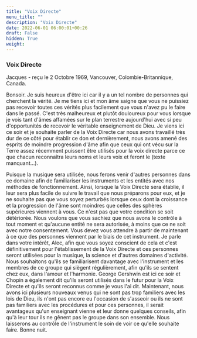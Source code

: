 ```yaml
---
title: "Voix Directe"
menu_title: ""
description: "Voix Directe"
date: 2022-06-01 06:00:01+00:26
draft: False
hidden: True
weight:
---
```

### Voix Directe

Jacques - reçu le 2 Octobre 1969, Vancouver, Colombie-Britannique, Canada.

Bonsoir. Je suis heureux d'être ici car il y a un tel nombre de personnes qui cherchent la vérité. Je me tiens ici et mon âme saigne que vous ne puissiez pas recevoir toutes ces vérités plus facilement que vous n'avez pu le faire dans le passé. C'est très malheureux et plutôt douloureux pour vous lorsque je vois tant d'âmes affamées sur le plan terrestre aujourd'hui avec si peu d'opportunités de recevoir le véritable enseignement de Dieu. Je viens ici ce soir et je souhaite parler de la Voix Directe car nous avons travaillé très dur de ce côté pour établir ce don et dernièrement, nous avons amené des esprits de moindre progression d'âme afin que ceux qui ont vécu sur la Terre assez récemment puissent être utilisés pour la voix directe parce ce que chacun reconnaîtra leurs noms et leurs voix et feront le (texte manquant...).

Puisque la musique sera utilisée, nous ferons venir d'autres personnes dans ce domaine afin de familiariser les instruments et les entités avec nos méthodes de fonctionnement. Ainsi, lorsque la Voix Directe sera établie, il leur sera plus facile de suivre le travail que nous préparons pour eux, et je ne souhaite pas que vous soyez perturbés lorsque ceux dont la croissance et la progression de l'âme sont moindres que celles des sphères supérieures viennent à vous. Ce n'est pas que votre condition se soit détériorée. Nous voulons que vous sachiez que nous avons le contrôle à tout moment et qu'aucune entité ne sera autorisée, à moins que ce ne soit avec notre consentement. Vous devez vous attendre à partir de maintenant à ce que des personnes viennent par le biais de cet instrument. Je parle dans votre intérêt, Alec, afin que vous soyez conscient de cela et c'est définitivement pour l'établissement de la Voix Directe et ces personnes seront utilisées pour la musique, la science et d'autres domaines d'activité. Nous souhaitons qu'ils se familiarisent davantage avec l'instrument et les membres de ce groupe qui siègent régulièrement, afin qu'ils se sentent chez eux, dans l'amour et l'harmonie. George Gershwin est ici ce soir et Chopin a également dit qu'ils seront utilisés dans le futur pour la Voix Directe et qu'ils seront reconnus comme je vous l'ai dit. Maintenant, nous avons ici plusieurs nouveaux venus qui ne sont pas trop familiers avec les lois de Dieu, ils n'ont pas encore eu l'occasion de s'asseoir ou ils ne sont pas familiers avec les procédures et pour ces personnes, il serait avantageux qu'un enseignant vienne et leur donne quelques conseils, afin qu'à leur tour ils ne gênent pas le groupe dans son ensemble. Nous laisserons au contrôle de l'instrument le soin de voir ce qu'elle souhaite faire. Bonne nuit.
